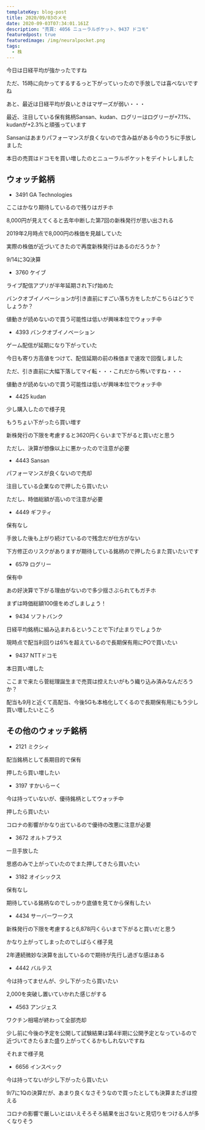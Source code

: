 ```yaml
---
templateKey: blog-post
title: 2020/09/03のメモ
date: 2020-09-03T07:34:01.161Z
description: "売買: 4056 ニューラルポケット、9437 ドコモ"
featuredpost: true
featuredimage: /img/neuralpocket.png
tags:
  - 株
---
```

今日は日経平均が強かったですね

ただ、15時に向かってするするっと下がっていったので手放しでは喜べないですね

あと、最近は日経平均が良いときはマザーズが弱い・・・

最近、注目している保有銘柄Sansan、kudan、ログリーはログリーが+7.1%、kudanが+2.3%と頑張っています

Sansanはあまりパフォーマンスが良くないので含み益がある今のうちに手放しました

本日の売買はドコモを買い増したのとニューラルポケットをデイトレしました

## ウォッチ銘柄

* 3491 GA Technologies

ここはかなり期待しているので残りはガチホ

8,000円が見えてくると去年中断した第7回の新株発行が思い出される

2019年2月時点で8,000円の株価を見越していた

実際の株価が近づいてきたので再度新株発行はあるのだろうか？

9/14に3Q決算

* 3760 ケイブ

ライブ配信アプリが半年延期され下げ始めた

バンクオブイノベーションが引き直前にすごい落ち方をしたがこちらはどうでしょうか？

値動きが読めないので買う可能性は低いが興味本位でウォッチ中

* 4393 バンクオブイノベーション

ゲーム配信が延期になり下がっていた

今日も寄り方高値をつけて、配信延期の前の株価まで速攻で回復しました

ただ、引き直前に大幅下落してマイ転・・・これだから怖いですね・・・

値動きが読めないので買う可能性は低いが興味本位でウォッチ中

* 4425 kudan

少し購入したので様子見

もうちょい下がったら買い増す

新株発行の下限を考慮すると3620円くらいまで下がると買いだと思う

ただし、決算が想像以上に悪かったので注意が必要

* 4443 Sansan

パフォーマンスが良くないので売却

注目している企業なので押したら買いたい

ただし、時価総額が高いので注意が必要

* 4449 ギフティ

保有なし

手放した後も上がり続けているので残念だが仕方がない

下方修正のリスクがありますが期待している銘柄ので押したらまた買いたいです

* 6579 ログリー

保有中

あの好決算で下がる理由がないので多少揺さぶられてもガチホ

まずは時価総額100億をめざしましょう！

* 9434 ソフトバンク

日経平均銘柄に組み込まれるということで下げ止まりでしょうか

現時点で配当利回りは6%を超えているので長期保有用にPOで買いたい

* 9437 NTTドコモ

本日買い増した

ここまで来たら菅総理誕生まで売買は控えたいがもう織り込み済みなんだろうか？

配当も9月と近くて高配当、今後5Gも本格化してくるので長期保有用にもう少し買い増したいところ

## その他のウォッチ銘柄

* 2121 ミクシィ

配当銘柄として長期目的で保有

押したら買い増したい

* 3197 すかいらーく

今は持っていないが、優待銘柄としてウォッチ中

押したら買いたい

コロナの影響がかなり出ているので優待の改悪に注意が必要

* 3672 オルトプラス

一旦手放した

思惑のみで上がっていたのでまた押してきたら買いたい

* 3182 オイシックス

保有なし

期待している銘柄なのでしっかり底値を見てから保有したい

* 4434 サーバーワークス

新株発行の下限を考慮すると6,878円くらいまで下がると買いだと思う

かなり上がってしまったのでしばらく様子見

2年連続微妙な決算を出しているので期待が先行し過ぎな感はある

* 4442 バルテス

今は持ってませんが、少し下がったら買いたい

2,000を突破し置いていかれた感じがする

* 4563 アンジェス

ワクチン相場が終わって全部売却

少し前に今後の予定を公開して試験結果は第4半期に公開予定となっているので近づいてきたらまた盛り上がってくるかもしれないですね

それまで様子見

* 6656 インスペック

今は持ってないが少し下がったら買いたい

9/7に1Qの決算だが、あまり良くなさそうなので買ったとしても決算またぎは控える

コロナの影響で厳しいとはいえそろそろ結果を出さないと見切りをつける人が多くなりそう